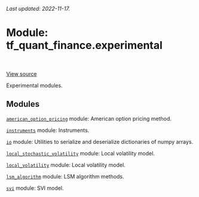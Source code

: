 <!--
This file is generated by a tool. Do not edit directly.
For open-source contributions the docs will be updated automatically.
-->

*Last updated: 2022-11-17.*

<div itemscope itemtype="http://developers.google.com/ReferenceObject">
<meta itemprop="name" content="tf_quant_finance.experimental" />
<meta itemprop="path" content="Stable" />
</div>

# Module: tf_quant_finance.experimental

<!-- Insert buttons and diff -->

<table class="tfo-notebook-buttons tfo-api" align="left">
</table>

<a target="_blank" href="https://github.com/google/tf-quant-finance/blob/master/tf_quant_finance/experimental/__init__.py">View source</a>



Experimental modules.



## Modules

[`american_option_pricing`](../tf_quant_finance/experimental/american_option_pricing.md) module: American option pricing method.

[`instruments`](../tf_quant_finance/experimental/instruments.md) module: Instruments.

[`io`](../tf_quant_finance/experimental/io.md) module: Utilities to serialize and deserialize dictionaries of numpy arrays.

[`local_stochastic_volatility`](../tf_quant_finance/experimental/local_stochastic_volatility.md) module: Local volatility model.

[`local_volatility`](../tf_quant_finance/experimental/local_volatility.md) module: Local volatility model.

[`lsm_algorithm`](../tf_quant_finance/experimental/lsm_algorithm.md) module: LSM algorithm methods.

[`svi`](../tf_quant_finance/experimental/svi.md) module: SVI model.

